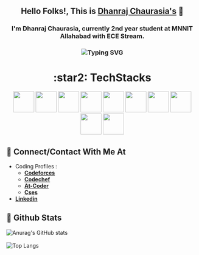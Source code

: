 ## <p align="center"> Hello Folks!, This is [**Dhanraj Chaurasia's**](https://dhanrajchaurasia.github.io/) :wave: </p>
### <p align="center"> I'm Dhanraj Chaurasia, currently 2nd year student at MNNIT Allahabad with ECE Stream. </p>
### <p align="center"> ![Typing SVG](https://readme-typing-svg.herokuapp.com?font=Roboto&color=%23FFF03C&size=25&center=true&vCenter=true&width=850&height=30&lines=An+enthusiast+frontend+web+developer.;A+competitive+programmer+(coder).+;Enthusiast+to+learn+new+skills.;A+quick+learner+to+develop+new+skills.) </p>
<h1 align="center"> :star2: TechStacks </h1>
<div align="center">
  <img width="55" src="https://upload.wikimedia.org/wikipedia/commons/9/9a/Visual_Studio_Code_1.35_icon.svg"/>
  <img width="55" src="https://cdn-icons-png.flaticon.com/512/1216/1216733.png"/>
  <img width="55" src="https://upload.wikimedia.org/wikipedia/commons/thumb/6/62/CSS3_logo.svg/240px-CSS3_logo.svg.png"/>
  <img width="55" src="https://raw.githubusercontent.com/gilbarbara/logos/master/logos/javascript.svg"/>
  <img width="55" src="https://raw.githubusercontent.com/gilbarbara/logos/master/logos/bootstrap.svg"/>
  <img width="55" src="https://cdn.worldvectorlogo.com/logos/react-1.svg"/>
  <img width="55" src="https://www.freeiconspng.com/uploads/arduino-icon-2.png"/>
  <img width="55" src="https://icon-library.com/images/django-icon/django-icon-0.jpg"/>
  <img width="55" src="https://styles.redditmedia.com/t5_ojppm/styles/communityIcon_459yspyd67m11.png"/>
  <img width="55" src="https://avatars.githubusercontent.com/u/684879?s=400&v=4"/>
</div>

## :star2: Connect/Contact With Me At
- Coding Profiles : 
  - [**Codeforces**](https://codeforces.com/profile/coderdhanraj)
  - [**Codechef**](https://codechef.com/users/coderdhanraj/)
  - [**At-Coder**](https://atcoder.jp/users/coderdhanraj/)
  - [**Cses**](https://cses.fi/user/75925/)
- [**Linkedin**](https://www.linkedin.com/in/dhanraj-chaurasia-4309b9207/)
## :star2: Github Stats 
![Anurag's GitHub stats](https://github-readme-stats.vercel.app/api?username=dhanrajchaurasia&show_icons=true&theme=radical)</br>                   
![Top Langs](https://github-readme-stats.vercel.app/api/top-langs/?username=dhanrajchaurasia&show_icons=true&theme=radical) 
